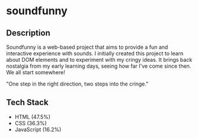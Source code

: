 # soundfunny

## Description
Soundfunny is a web-based project that aims to provide a fun and interactive experience with sounds.
I initially created this project to learn about DOM elements and to experiment with my cringy ideas.
It brings back nostalgia from my early learning days, seeing how far I've come since then. We all start somewhere!

"One step in the right direction, two steps into the cringe."


## Tech Stack
- HTML (47.5%)
- CSS (36.3%)
- JavaScript (16.2%)
